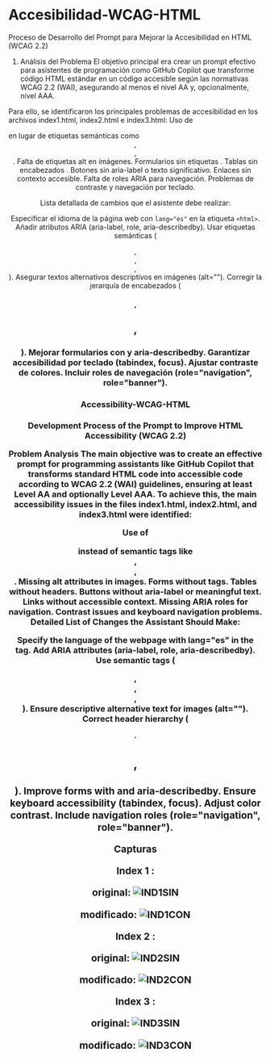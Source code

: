 # Accesibilidad-WCAG-HTML

Proceso de Desarrollo del Prompt para Mejorar la Accesibilidad en HTML (WCAG 2.2)
1. Análisis del Problema
El objetivo principal era crear un prompt efectivo para asistentes de programación como GitHub Copilot que transforme código HTML estándar en un código accesible según las normativas WCAG 2.2 (WAI), asegurando al menos el nivel AA y, opcionalmente, nivel AAA.

Para ello, se identificaron los principales problemas de accesibilidad en los archivos index1.html, index2.html e index3.html:
Uso de <div> en lugar de etiquetas semánticas como <header>, <main>, <section>.
Falta de etiquetas alt en imágenes.
Formularios sin etiquetas <label>.
Tablas sin encabezados <th>.
Botones sin aria-label o texto significativo.
Enlaces sin contexto accesible.
Falta de roles ARIA para navegación.
Problemas de contraste y navegación por teclado.

Lista detallada de cambios que el asistente debe realizar:

Especificar el idioma de la página web con `lang="es"` en la etiqueta `<html>`.
Añadir atributos ARIA (aria-label, role, aria-describedby).
Usar etiquetas semánticas (<header>, <nav>, <main>, <section>).
Asegurar textos alternativos descriptivos en imágenes (alt="").
Corregir la jerarquía de encabezados (<h1>, <h2>, <h3>).
Mejorar formularios con <label> y aria-describedby.
Garantizar accesibilidad por teclado (tabindex, focus).
Ajustar contraste de colores.
Incluir roles de navegación (role="navigation", role="banner").

# Accessibility-WCAG-HTML
Development Process of the Prompt to Improve HTML Accessibility (WCAG 2.2)

Problem Analysis
The main objective was to create an effective prompt for programming assistants like GitHub Copilot that transforms standard HTML code into accessible code according to WCAG 2.2 (WAI) guidelines, ensuring at least Level AA and optionally Level AAA.
To achieve this, the main accessibility issues in the files index1.html, index2.html, and index3.html were identified:

Use of <div> instead of semantic tags like <header>, <main>, <section>.
Missing alt attributes in images.
Forms without <label> tags.
Tables without <th> headers.
Buttons without aria-label or meaningful text.
Links without accessible context.
Missing ARIA roles for navigation.
Contrast issues and keyboard navigation problems.
Detailed List of Changes the Assistant Should Make:

Specify the language of the webpage with lang="es" in the <html> tag.
Add ARIA attributes (aria-label, role, aria-describedby).
Use semantic tags (<header>, <nav>, <main>, <section>).
Ensure descriptive alternative text for images (alt="").
Correct header hierarchy (<h1>, <h2>, <h3>).
Improve forms with <label> and aria-describedby.
Ensure keyboard accessibility (tabindex, focus).
Adjust color contrast.
Include navigation roles (role="navigation", role="banner").

Capturas

Index 1 :

original: 
![IND1SIN](https://github.com/user-attachments/assets/e0cf28ad-ff11-475a-9efd-0e14607cfac4)

modificado:
![IND1CON](https://github.com/user-attachments/assets/bbbc1876-5133-49b7-aee2-4a7c34a68c3d)

Index 2 :

original:
![IND2SIN](https://github.com/user-attachments/assets/8f0afb0c-b3be-45b6-a040-08a9e8164e4d)

modificado:
![IND2CON](https://github.com/user-attachments/assets/184a00a4-04fa-462d-b44b-7c0e6a83aacc)

Index 3 :

original:
![IND3SIN](https://github.com/user-attachments/assets/e69c7f01-d83b-4481-becd-25c4b496b25d)

modificado:
![IND3CON](https://github.com/user-attachments/assets/781d1d4e-1c0c-45be-87dd-70134fb99ab2)

